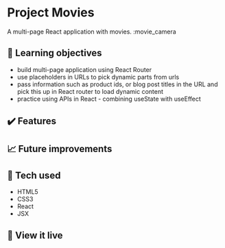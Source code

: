 # Project Movies

A multi-page React application with movies. :movie_camera

## :brain: Learning objectives
- build multi-page application using React Router
- use placeholders in URLs to pick dynamic parts from urls
- pass information such as product ids, or blog post titles in the URL and pick this up in React router to load dynamic content
- practice using APIs in React - combining useState with useEffect

## :heavy_check_mark: Features

## :chart_with_upwards_trend: Future improvements

## :robot: Tech used 
- HTML5
- CSS3
- React
- JSX

## :eyes: View it live

